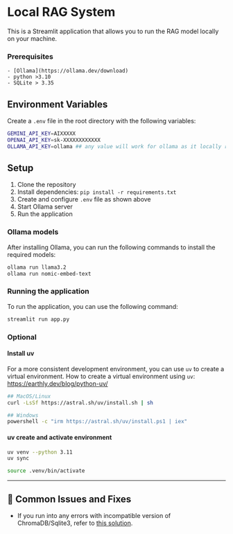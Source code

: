 # Local RAG System

This is a Streamlit application that allows you to run the RAG model locally on your machine. 


### Prerequisites 
    - [Ollama](https://ollama.dev/download)
    - python >3.10
    - SQLite > 3.35

## Environment Variables

Create a `.env` file in the root directory with the following variables:

```bash
GEMINI_API_KEY=AIXXXXX
OPENAI_API_KEY=sk-XXXXXXXXXXXX
OLLAMA_API_KEY=ollama ## any value will work for ollama as it locally runs
```

## Setup

1. Clone the repository
2. Install dependencies: `pip install -r requirements.txt`
3. Create and configure `.env` file as shown above
4. Start Ollama server
5. Run the application

### Ollama models
After installing Ollama, you can run the following commands to install the required models:

```sh  
ollama run llama3.2 
ollama run nomic-embed-text 
```

### Running the application
To run the application, you can use the following command:

```sh
streamlit run app.py
```

### Optional 
#### Install uv 
For a more consistent development environment, you can use `uv` to create a virtual environment. How to create a virtual environment using `uv`: https://earthly.dev/blog/python-uv/ 
```sh
## MacOS/Linux
curl -LsSf https://astral.sh/uv/install.sh | sh

## Windows
powershell -c "irm https://astral.sh/uv/install.ps1 | iex"
```
#### uv create and activate environment
```sh
uv venv --python 3.11
uv sync

source .venv/bin/activate
```
----


## 🔧 Common Issues and Fixes

- If you run into any errors with incompatible version of ChromaDB/Sqlite3, refer to [this solution](https://docs.trychroma.com/troubleshooting#sqlite).